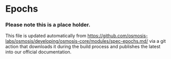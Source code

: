 # Epochs

### Please note this is a place holder.
This file is updated automatically from https://github.com/osmosis-labs/osmosis/developing/osmosis-core/modules/spec-epochs.md/ via a git action that downloads it during the build process and publishes the latest into our official documentation.